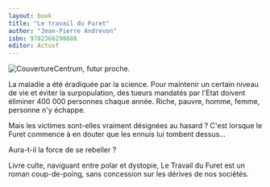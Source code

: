 ```yaml
---
layout: book
title: "Le travail du Furet"
author: "Jean-Pierre Andrevon"
isbn: 9782366298888
editor: Actusf
---
```


![Couverture](/img/9782366298888.jpg)Centrum, futur proche.

La maladie a été éradiquée par la science. Pour maintenir un certain niveau de vie et éviter la surpopulation, des tueurs mandatés par l'Etat doivent éliminer 400 000 personnes chaque année. Riche, pauvre, homme, femme, personne n'y échappe.

Mais les victimes sont-elles vraiment désignées au hasard ? C'est lorsque le Furet commence à en douter que les ennuis lui tombent dessus...

Aura-t-il la force de se rebeller ?

Livre culte, naviguant entre polar et dystopie, Le Travail du Furet est un roman coup-de-poing, sans concession sur les dérives de nos sociétés. 
